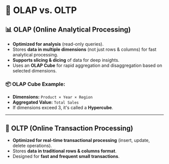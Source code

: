 # 🔄 OLAP vs. OLTP  

## 📊 OLAP (Online Analytical Processing)  
- **Optimized for analysis** (read-only queries).  
- Stores **data in multiple dimensions** (not just rows & columns) for fast analytical processing.  
- **Supports slicing & dicing** of data for deep insights.  
- Uses an **OLAP Cube** for rapid aggregation and disaggregation based on selected dimensions.  

### 📦 OLAP Cube Example:  
- **Dimensions:** `Product × Year × Region`  
- **Aggregated Value:** `Total Sales`  
- If dimensions exceed 3, it's called a **Hypercube**.  

---

## 📝 OLTP (Online Transaction Processing)  
- **Optimized for real-time transactional processing** (insert, update, delete operations).  
- Stores **data in traditional rows & columns format**.  
- Designed for **fast and frequent small transactions**.

